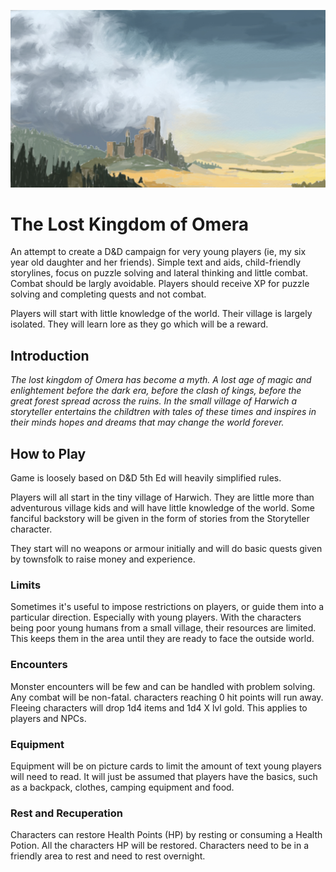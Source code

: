 ![Desert ruins](images/Desert%20ruins.jpg)

# The Lost Kingdom of Omera

An attempt to create a D&D campaign for very young players (ie, my six year old daughter and her friends). Simple text and aids, child-friendly storylines, focus on puzzle solving and lateral thinking and little combat. Combat should be largly avoidable. Players should receive XP for puzzle solving and completing quests and not combat.

Players will start with little knowledge of the world. Their village is largely isolated. They will learn lore as they go which will be a reward.

## Introduction

_The lost kingdom of Omera has become a myth. A lost age of magic and enlightement before the dark era, before the clash of kings, before the great forest spread across the ruins.
In the small village of Harwich a storyteller entertains the childtren with tales of these times and inspires in their minds hopes and dreams that may change the world forever._

## How to Play

Game is loosely based on D&D 5th Ed will heavily simplified rules.

Players will all start in the tiny village of Harwich. They are little more than adventurous village kids and will have little knowledge of the world. Some fanciful backstory will be given in the form of stories from the Storyteller character.

They start will no weapons or armour initially and will do basic quests given by townsfolk to raise money and experience.

### Limits

Sometimes it's useful to impose restrictions on players, or guide them into a particular direction. Especially with young players. With the characters being poor young humans from a small village, their resources are limited. This keeps them in the area until they are ready to face the outside world.

### Encounters

Monster encounters will be few and can be handled with problem solving. Any combat will be non-fatal. characters reaching 0 hit points will run away. Fleeing characters will drop 1d4 items and 1d4 X lvl gold. This applies to players and NPCs.

### Equipment

Equipment will be on picture cards to limit the amount of text young players will need to read. It will just be assumed that players have the basics, such as a backpack, clothes, camping equipment and food. 

### Rest and Recuperation 

Characters can restore Health Points (HP) by resting or consuming a Health Potion. All the characters HP will be restored. Characters need to be in a friendly area to rest and need to rest overnight.

